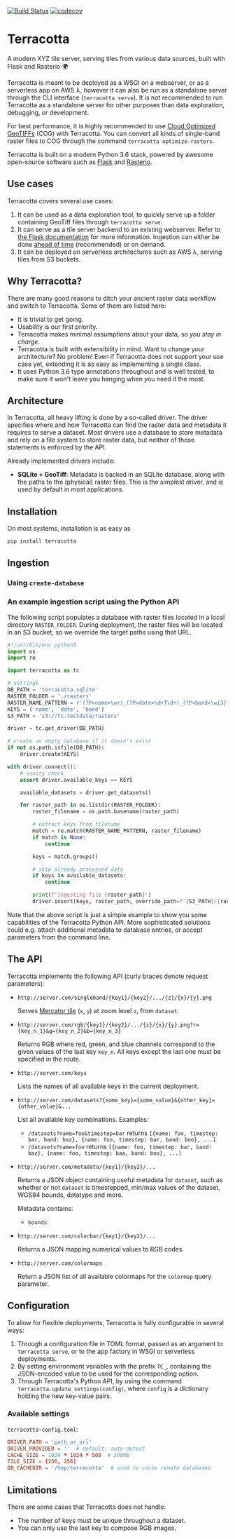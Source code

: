 [![Build Status](https://travis-ci.com/DHI-GRAS/terracotta.svg?token=27HwdYKjJ1yP6smyEa25&branch=master)](https://travis-ci.com/DHI-GRAS/terracotta)
[![codecov](https://codecov.io/gh/DHI-GRAS/terracotta/branch/master/graph/badge.svg?token=u16QBwwvvn)](https://codecov.io/gh/DHI-GRAS/terracotta)

# Terracotta
A modern XYZ tile server, serving tiles from various data sources, built with Flask and Rasterio
:earth_africa:

Terracotta is meant to be deployed as a WSGI on a webserver, or as a serverless app on AWS λ,
however it can also be run as a standalone server through the CLI interface (`terracotta serve`).
It is not recommended to run Terracotta as a standalone server for other purposes than data
exploration, debugging, or development.

For best performance, it is highly recommended to use [Cloud Optimized GeoTIFFs](http://www.cogeo.org)
(COG) with Terracotta. You can convert all kinds of single-band raster files to COG through the
command `terracotta optimize-rasters`.

Terracotta is built on a modern Python 3.6 stack, powered by awesome open-source software such as
[Flask](http://flask.pocoo.org) and [Rasterio](https://github.com/mapbox/rasterio).

## Use cases

Terracotta covers several use cases:

1. It can be used as a data exploration tool, to quickly serve up a folder containing GeoTiff files
   through `terracotta serve`.
2. It can serve as a tile server backend to an existing webserver. Refer to
   [the Flask documentation](http://flask.pocoo.org/docs/1.0/deploying/) for more information.
   Ingestion can either be done [ahead of time](#ingestion) (recommended) or on demand.
3. It can be deployed on serverless architectures such as AWS λ, serving tiles from S3 buckets.


## Why Terracotta?

There are many good reasons to ditch your ancient raster data workflow and switch to Terracotta.
Some of them are listed here:

- It is trivial to get going.
- Usability is our first priority.
- Terracotta makes minimal assumptions about your data, so *you stay in charge*.
- Terracotta is built with extensibility in mind. Want to change your architecture? No problem!
  Even if Terracotta does not support your use case yet, extending it is as easy as implementing
  a single class.
- It uses Python 3.6 type annotations throughout and is well tested, to make sure it won't leave you
  hanging when you need it the most.

## Architecture

In Terracotta, all heavy lifting is done by a so-called driver. The driver specifies where and how
Terracotta can find the raster data and metadata it requires to serve a dataset. Most drivers use
a database to store metadata and rely on a file system to store raster data, but neither of those
statements is enforced by the API.

Already implemented drivers include:

- **SQLite + GeoTiff**: Metadata is backed in an SQLite database, along with the paths to the
  (physical) raster files. This is the simplest driver, and is used by default in most applications.

## Installation

On most systems, installation is as easy as

```bash
pip install terracotta
```

## Ingestion

### Using `create-database`

### An example ingestion script using the Python API

The following script populates a database with raster files located in a local directory
`RASTER_FOLDER`. During deployment, the raster files will be located in an S3 bucket, so we
override the target paths using that URL.

```python
#!/usr/bin/env python3
import os
import re

import terracotta as tc

# settings
DB_PATH = 'terracotta.sqlite'
RASTER_FOLDER = './rasters'
RASTER_NAME_PATTERN = r'(?P<name>\w+)_(?P<date>\d+T\d+)_(?P<band>\w{3}).tif'
KEYS = ('name', 'date', 'band')
S3_PATH = 's3://tc-testdata/rasters'

driver = tc.get_driver(DB_PATH)

# create an empty database if it doesn't exist
if not os.path.isfile(DB_PATH):
    driver.create(KEYS)

with driver.connect():
    # sanity check
    assert driver.available_keys == KEYS

    available_datasets = driver.get_datasets()

    for raster_path in os.listdir(RASTER_FOLDER):
        raster_filename = os.path.basename(raster_path)

        # extract keys from filename
        match = re.match(RASTER_NAME_PATTERN, raster_filename)
        if match is None:
            continue

        keys = match.groups()

        # skip already processed data
        if keys in available_datasets:
            continue

        print(f'Ingesting file {raster_path}')
        driver.insert(keys, raster_path, override_path=f'{S3_PATH}/{raster_filename}')

```

Note that the above script is just a simple example to show you some capabilities of the Terracotta
Python API. More sophisticated solutions could e.g. attach additional metadata to database entries,
or accept parameters from the command line.

## The API

Terracotta implements the following API (curly braces denote request parameters):

- `http://server.com/singleband/{key1}/{key2}/.../{z}/{x}/{y}.png`

   Serves [Mercator tile](http://www.maptiler.org/google-maps-coordinates-tile-bounds-projection/)
   (`x`, `y`) at zoom level `z`, from `dataset`.

- `http://server.com/rgb/{key1}/{key2}/.../{z}/{x}/{y}.png?r={key_n_1}&g={key_n_2}&b={key_n_3}`

   Returns RGB where red, green, and blue channels correspond to the given values of the last key
   `key_n`. All keys except the last one must be specified in the route.

- `http://server.com/keys`

   Lists the names of all available keys in the current deployment.

- `http://server.com/datasets?{some_key}={some_value}&{other_key}={other_value}&...`

   List all available key combinations. Examples:

   - `/datasets?name=foo&timestep=bar` returns `[{name: foo, timestep: bar, band: baz}, {name: foo, timestep: bar, band: boo}, ...]`
   - `/datasets?name=foo` returns `[{name: foo, timestep: bar, band: baz}, {name: foo, timestep: baa, band: boo}, ...]`


- `http://server.com/metadata/{key1}/{key2}/...`

   Returns a JSON object containing useful metadata for `dataset`, such as whether or not `dataset` is timestepped,
min/max values of the dataset, WGS84 bounds, datatype and more.

   Metadata contains:

   - `bounds`:

- `http://server.com/colorbar/{key1}/{key2}/...`

   Returns a JSON mapping numerical values to RGB codes.

- `http://server.com/colormaps`

   Return a JSON list of all available colormaps for the `colormap` query parameter.

## Configuration

To allow for flexible deployments, Terracotta is fully configurable in several ways:

1. Through a configuration file in TOML format, passed as an argument to `terracotta serve`, or
   to the app factory in WSGI or serverless deployments.
2. By setting environment variables with the prefix `TC_`, containing the JSON-encoded value to
   be used for the corresponding option.
3. Through Terracotta's Python API, by using the command `terracotta.update_settings(config)`,
   where `config` is a dictionary holding the new key-value pairs.

### Available settings

`terracotta-config.toml`:
```toml
DRIVER_PATH = 'path_or_url'
DRIVER_PROVIDER = ''  # default: auto-detect
CACHE_SIZE = 1024 * 1024 * 500  # 500MB
TILE_SIZE = (256, 256)
DB_CACHEDIR = '/tmp/terracotta'  # used to cache remote databases
```

## Limitations

There are some cases that Terracotta does not handle:

- The number of keys must be unique throughout a dataset.
- You can only use the last key to compose RGB images.
